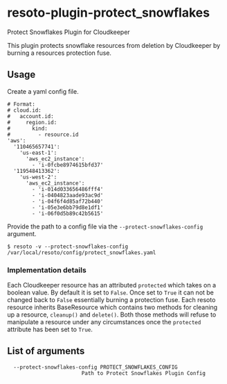 # resoto-plugin-protect_snowflakes
Protect Snowflakes Plugin for Cloudkeeper

This plugin protects snowflake resources from deletion by Cloudkeeper by burning a resources protection fuse.

## Usage
Create a yaml config file.
```
# Format:
# cloud.id:
#   account.id:
#     region.id:
#       kind:
#         - resource.id
'aws':
  '110465657741':
    'us-east-1':
      'aws_ec2_instance':
        - 'i-0fcbe8974615bfd37'
  '119548413362':
    'us-west-2':
      'aws_ec2_instance':
        - 'i-014d033656486fff4'
        - 'i-0404823aade93ac9d'
        - 'i-04f6f4d85af72b440'
        - 'i-05e3e6bb79d8e1df1'
        - 'i-06f0d5b89c42b5615'
```


Provide the path to a config file via the `--protect-snowflakes-config` argument.
```
$ resoto -v --protect-snowflakes-config /var/local/resoto/config/protect_snowflakes.yaml
```

### Implementation details
Each Cloudkeeper resource has an attributed `protected` which takes on a boolean value. By default it is set to `False`.
Once set to `True` it can not be changed back to `False` essentially burning a protection fuse.
Each resoto resource inherits BaseResource which contains two methods for cleaning up a resource, `cleanup()` and `delete()`.
Both those methods will refuse to manipulate a resource under any circumstances once the `protected` attribute has been set to `True`.

## List of arguments
```
  --protect-snowflakes-config PROTECT_SNOWFLAKES_CONFIG
                        Path to Protect Snowflakes Plugin Config
```
